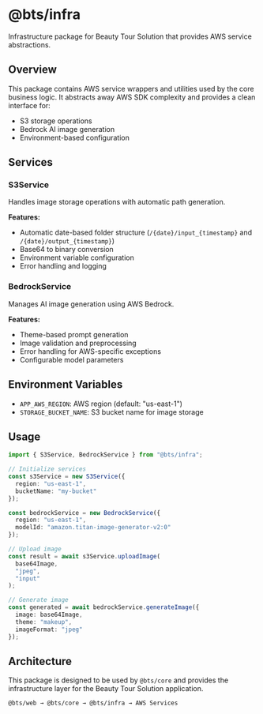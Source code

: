 # @bts/infra

Infrastructure package for Beauty Tour Solution that provides AWS service abstractions.

## Overview

This package contains AWS service wrappers and utilities used by the core business logic. It abstracts away AWS SDK complexity and provides a clean interface for:

- S3 storage operations
- Bedrock AI image generation
- Environment-based configuration

## Services

### S3Service

Handles image storage operations with automatic path generation.

**Features:**
- Automatic date-based folder structure (`/{date}/input_{timestamp}` and `/{date}/output_{timestamp}`)
- Base64 to binary conversion
- Environment variable configuration
- Error handling and logging

### BedrockService

Manages AI image generation using AWS Bedrock.

**Features:**
- Theme-based prompt generation
- Image validation and preprocessing
- Error handling for AWS-specific exceptions
- Configurable model parameters

## Environment Variables

- `APP_AWS_REGION`: AWS region (default: "us-east-1")
- `STORAGE_BUCKET_NAME`: S3 bucket name for image storage

## Usage

```typescript
import { S3Service, BedrockService } from "@bts/infra";

// Initialize services
const s3Service = new S3Service({
  region: "us-east-1",
  bucketName: "my-bucket"
});

const bedrockService = new BedrockService({
  region: "us-east-1",
  modelId: "amazon.titan-image-generator-v2:0"
});

// Upload image
const result = await s3Service.uploadImage(
  base64Image,
  "jpeg",
  "input"
);

// Generate image
const generated = await bedrockService.generateImage({
  image: base64Image,
  theme: "makeup",
  imageFormat: "jpeg"
});
```

## Architecture

This package is designed to be used by `@bts/core` and provides the infrastructure layer for the Beauty Tour Solution application.

```
@bts/web → @bts/core → @bts/infra → AWS Services
```